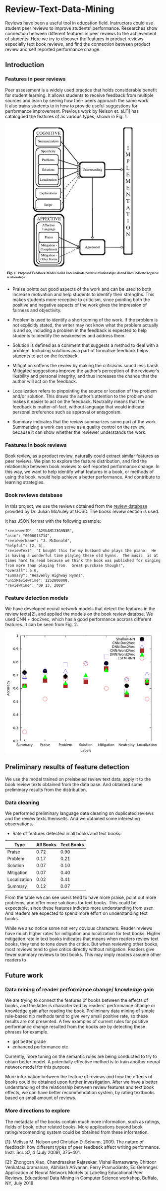 # Review-Text-Data-Mining

Reviews have been a useful tool in education field. 
 Instructors could use student peer reviews to improve students' performance. 
 Researches show connection between different features in peer reviews to the achievement of students. 
 Here we try to discover the features in product reviews especially text book reviews, and find the connection between product review and self reported performance change.

## Introduction

### Features in peer reviews
Peer assessment is a widely used practice that holds considerable benefit for student learning. 
 It allows students to receive feedback from multiple sources and learn by seeing how their peers approach the same work.  
 It also trains students to in how to provide useful suggestions for performance improvement.
 Previous work by Nelson et. al.[1] has catalogued the features of as various types, shown in Fig. 1.
 
![Features of review texts](https://github.com/canhsiao/Review-Text-Data-Mining/blob/master/reviewfeatures.png)
 
 - Praise points out good aspects of the work and can be used to both increase motivation and help students to identify their strengths. 
 This makes students more receptive to criticism, since pointing both the positive and negative aspects of the work gives the impression of fairness and objectivity. 
 
 - Problem is used to identify a shortcoming of the work. 
 If the problem is not explicitly stated, the writer may not know what the problem actually is and so, including a problem in the feedback is expected to help students to identify the weaknesses and address them. 
 
 - Solution is defined as a comment that suggests a method to deal with a problem. 
 Including solutions as a part of formative feedback helps students to act on the feedback. 
 
 - Mitigation softens the review by making the criticisms sound less harsh. 
 Mitigated suggestions improve the author’s perception of the reviewer’s likability and personal integrity, and thus increases the chance that the author will act on the feedback. 
 
 - Localization refers to pinpointing the source or location of the problem and/or solution. 
 This draws the author’s attention to the problem and makes it easier to act on the feedback. 
 Neutrality means that the feedback is matter-of-fact, without language that would indicate personal preference such as approval or antagonism. 
 
 - Summary indicates that the review summarizes some part of the work. 
 Summarizing a work can serve as a quality control on the review, because it can show whether the reviewer understands the work.

### Features in book reviews
Book review, as a product review, naturally could extract similar features as peer reviews. We plan to explore the feature distribution, and find the relationship between book reviews to self reported performance change. 
In this way, we want to help identify what features in a book, or methods of using the book, would help achieve a better performance. And contribute to learning strategies. 

### Book reviews database
In this project, we use the reviews obtained from the [review database](http://jmcauley.ucsd.edu/data/amazon/) provided by Dr. Julian McAuley at UCSD. The books review section is used.

It has JSON format with the following example:

    "reviewerID": "A2SUAM1J3GNN3B",
    "asin": "0000013714",
    "reviewerName": "J. McDonald",
    "helpful": [2, 3],
    "reviewText": "I bought this for my husband who plays the piano.  He is having a wonderful time playing these old hymns.  The music  is at times hard to read because we think the book was published for singing from more than playing from.  Great purchase though!",
    "overall": 5.0,
    "summary": "Heavenly Highway Hymns",
    "unixReviewTime": 1252800000,
    "reviewTime": "09 13, 2009"

### Feature detection models
We have developed neural network models that detect the features in the review texts[2], and applied the models on the book review databse. We used CNN + doc2vec, which has a good performance accross different features. It can be seen from Fig. 2.

![Performance of different models](https://github.com/canhsiao/Review-Text-Data-Mining/blob/master/image.png)


## Preliminary results of feature detection
We use the model trained on prelabeled review text data, apply it to the book review texts obtained from the data base. 
And obtained some preliminary results from the distribution. 

### Data cleaning
We performed preliminary language data cleaning on duplicated reviews and the review texts themselfs. And we obtained some interesting observations.

- Rate of features detected in all books and text books:

| Type  | All Books |  Text Books   |
| ------------- | ------------- | ------------- |
| Praise  | 0.72  | 0.90 |
| Problem  | 0.17  |  0.21  |
| Solution  | 0.07  |  0.10  |
| Mitigation  | 0.07 | 0.40  |
| Localization  | 0.02 | 0.41  |
| Summary  | 0.12  | 0.07  |

From the table we can see users tend to have more praise, point out more problems, and offer more solutions for text books. 
This could be expectable, since these features indicate more understanding from user. And readers are expected to spend more effort on understanding text books.

While we also notice some not very obvious characters. 
Reader reviews have much higher rates for mitigation and localization for text books. 
Higher mitigation rate in text books indicates that means when readers review text books, they tend to tone down the critics.
But when reviewing other books, most reviews tend to give critics directly without mitigation.
Readers give fewer summary reviews to text books. This may imply readers assume other readers to 


## Future work

### Data mining of reader performance change/ knowledge gain
We are trying to connect the features of books between the effects of books, and the latter is characterized by readers' performance change or knowledge gain after reading the book.
Preliminary data mining of simple rule-based nlp methods tend to give very small positive rate, so these results are not presented. 
A few examples of current rules for positive performance change resulted from the books are by detecting these phrases for example.
- got better grade
- enhanced performance
etc

Currently, more tuning on the semantic rules are being conducted to try to obtain better model. 
A potentially effective method is to train another neural network model for this purpose. 

More information between the feature of reviews and how the effects of books could be obtained upon further investigation.
After we have a better understanding of the relationship between review features and text book effects, we can have better recommendation system, by rating textbooks based on small amount of reviews.

### More directions to explore
The metadata of the books contain much more information, such as ratings, fields of book, other related books. 
More applications beyond book rating/recomending system could be obtained from these information.



[1]: Melissa M. Nelson and Christian D. Schunn. 2009. The nature of feedback: how different types of peer feedback affect writing performance. Instr. Sci. 37, 4 (July 2009), 375–401.

[2]: Zhongcan Xiao, Chandrasekar Rajasekar, Vishal Ramaswamy Chittoor Venkatasubramanian, Abhilash Arivanan, Ferry Pramudianto, Ed Gehringer. Application of Neural Network Models to Labeling Educational Peer Reviews. Educational Data Mining in Computer Science workshop, Buffalo, NY, July 2018

